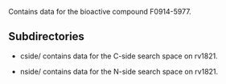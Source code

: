 Contains data for the bioactive compound F0914-5977.

## Subdirectories

- cside/ contains data for the C-side search space on rv1821.

- nside/ contains data for the N-side search space on rv1821.

